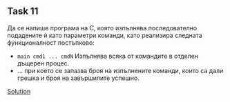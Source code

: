 ## Task 11

Да се напише програма на C, която изпълнява последователно подадените ѝ като параметри команди, като реализира следната 
функционалност постъпково:
* `main cmd1 ... cmdN` Изпълнява всяка от командите в отделен дъщерен процес.
* ... при което се запазва броя на изпълнените команди, които са дали грешка и броя на завършилите успешно.

[Solution](https://github.com/Svetlin12/Linux-Shell-and-C-files/blob/master/C/FMI/processes/task11.c)
